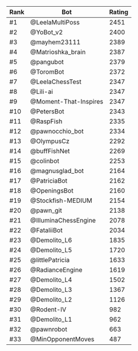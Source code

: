 Rank|Bot|Rating
---|---|---
#1|@LeelaMultiPoss|2451
#2|@YoBot_v2|2400
#3|@mayhem23111|2389
#4|@Matrioshka_brain|2387
#5|@pangubot|2379
#6|@ToromBot|2372
#7|@LeelaChessTest|2347
#8|@Lili-ai|2347
#9|@Moment-That-Inspires|2347
#10|@PetersBot|2343
#11|@RaspFish|2335
#12|@pawnocchio_bot|2334
#13|@OlympusCz|2292
#14|@buffFishNet|2269
#15|@colinbot|2253
#16|@magnusglad_bot|2164
#17|@PatriciaBot|2162
#18|@OpeningsBot|2160
#19|@Stockfish-MEDIUM|2154
#20|@pawn_git|2138
#21|@IlluminaChessEngine|2078
#22|@FataliiBot|2034
#23|@Demolito_L6|1835
#24|@Demolito_L5|1720
#25|@littlePatricia|1633
#26|@RadianceEngine|1619
#27|@Demolito_L4|1502
#28|@Demolito_L3|1367
#29|@Demolito_L2|1126
#30|@Rodent-IV|982
#31|@Demolito_L1|962
#32|@pawnrobot|663
#33|@MinOpponentMoves|487
